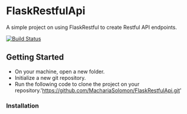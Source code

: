 # FlaskRestfulApi
A simple project on using FlaskRestful to create Restful API endpoints.

[![Build Status](https://travis-ci.org/MachariaSolomon/FlaskRestfulApi.svg?branch=master)](https://travis-ci.org/MachariaSolomon/FlaskRestfulApi)

## Getting Started

* On your machine, open a new folder.
* Initialize a new git repository.
* Run the following code to clone the project on your repository.'https://github.com/MachariaSolomon/FlaskRestfulApi.git'

### Installation